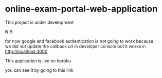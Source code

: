 # online-exam-portal-web-application
This project is under development

N.B: 

for now google and facebook authentication is not going to work because we did not update the callback url in developer console but it works in [http://localhost:3000](localhost)

This application is live on heroku 

you can see it by going to this link
